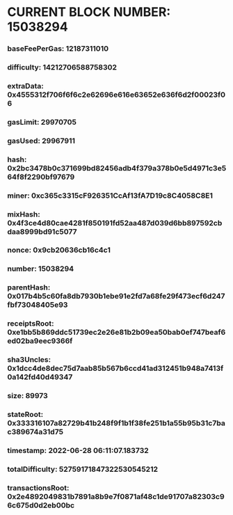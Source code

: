 # CURRENT BLOCK NUMBER: 15038294

### baseFeePerGas: 12187311010
### difficulty: 14212706588758302
### extraData: 0x4555312f706f6f6c2e62696e616e63652e636f6d2f00023f06
### gasLimit: 29970705
### gasUsed: 29967911
### hash: 0x2bc3478b0c371699bd82456adb4f379a378b0e5d4971c3e564f8f2290bf97679
### miner: 0xc365c3315cF926351CcAf13fA7D19c8C4058C8E1
### mixHash: 0x4f3ce4d80cae4281f850191fd52aa487d039d6bb897592cbdaa8999bd91c5077
### nonce: 0x9cb20636cb16c4c1
### number: 15038294
### parentHash: 0x017b4b5c60fa8db7930b1ebe91e2fd7a68fe29f473ecf6d247fbf73048405e93
### receiptsRoot: 0xe1bb5b869ddc51739ec2e26e81b2b09ea50bab0ef747beaf6ed02ba9eec9366f
### sha3Uncles: 0x1dcc4de8dec75d7aab85b567b6ccd41ad312451b948a7413f0a142fd40d49347
### size: 89973
### stateRoot: 0x333316107a82729b41b248f9f1b1f38fe251b1a55b95b31c7bac389674a31d75
### timestamp: 2022-06-28 06:11:07.183732
### totalDifficulty: 52759171847322530545212
### transactionsRoot: 0x2e4892049831b7891a8b9e7f0871af48c1de91707a82303c96c675d0d2eb00bc
